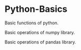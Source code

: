 # Python-Basics
Basic functions of python.

Basic operations of numpy library.

Basic operations of pandas library.




